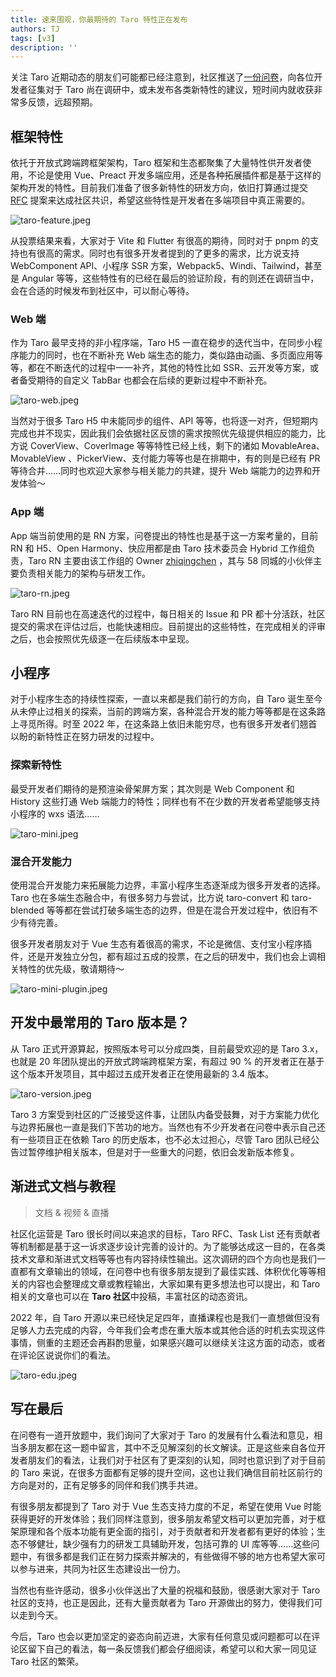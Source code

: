 ```yaml
---
title: 速来围观，你最期待的 Taro 特性正在发布
authors: TJ
tags: [v3]
description: ''
---
```


关注 Taro 近期动态的朋友们可能都已经注意到，社区推送了[一份问卷](https://wj.qq.com/s2/9739035/9abd/)，向各位开发者征集对于 Taro 尚在调研中，或未发布各类新特性的建议，短时间内就收获非常多反馈，远超预期。

## 框架特性

依托于开放式跨端跨框架架构，Taro 框架和生态都聚集了大量特性供开发者使用，不论是使用 Vue、Preact 开发多端应用，还是各种拓展插件都是基于这样的架构开发的特性。目前我们准备了很多新特性的研发方向，依旧打算通过提交 [RFC](https://github.com/NervJS/taro-rfcs) 提案来达成社区共识，希望这些特性是开发者在多端项目中真正需要的。

![taro-feature.jpeg](https://storage.360buyimg.com/aotu-team/zakary-blog/2022-03-24-Taro-feature/taro-feature.jpeg)

从投票结果来看，大家对于 Vite 和 Flutter 有很高的期待，同时对于 pnpm 的支持也有很高的需求。同时也有很多开发者提到的了更多的需求，比方说支持 WebComponent API、小程序 SSR 方案，Webpack5、Windi、Tailwind，甚至是 Angular 等等，这些特性有的已经在最后的验证阶段，有的则还在调研当中，会在合适的时候发布到社区中，可以耐心等待。

### Web 端

作为 Taro 最早支持的非小程序端，Taro H5 一直在稳步的迭代当中，在同步小程序能力的同时，也在不断补充 Web 端生态的能力，类似路由动画、多页面应用等等，都在不断迭代的过程中一一补齐，其他的特性比如 SSR、云开发等方案，或者备受期待的自定义 TabBar 也都会在后续的更新过程中不断补充。

![taro-web.jpeg](https://storage.360buyimg.com/aotu-team/zakary-blog/2022-03-24-Taro-feature/taro-web.jpeg)

当然对于很多 Taro H5 中未能同步的组件、API 等等，也将逐一对齐，但短期内完成也并不现实，因此我们会依据社区反馈的需求按照优先级提供相应的能力，比方说 CoverView、CoverImage 等等特性已经上线，剩下的诸如 MovableArea、MovableView 、PickerView、支付能力等等也是在排期中，有的则是已经有 PR 等待合并……同时也欢迎大家参与相关能力的共建，提升 Web 端能力的边界和开发体验～

### App 端

App 端当前使用的是 RN 方案，问卷提出的特性也是基于这一方案考量的，目前 RN 和 H5、Open Harmony、快应用都是由 Taro 技术委员会 Hybrid 工作组负责，Taro RN 主要由该工作组的 Owner [zhiqingchen](https://avatars1.githubusercontent.com/u/1876158?s=88&u=0305430cab9f7a516c720e7fc7f8680df1c835b9&v=4) ，其与 58 同城的小伙伴主要负责相关能力的架构与研发工作。

![taro-rn.jpeg](https://storage.360buyimg.com/aotu-team/zakary-blog/2022-03-24-Taro-feature/taro-rn.jpeg)

Taro RN 目前也在高速迭代的过程中，每日相关的 Issue 和 PR 都十分活跃，社区提交的需求在评估过后，也能快速相应。目前提出的这些特性，在完成相关的评审之后，也会按照优先级逐一在后续版本中呈现。

## 小程序

对于小程序生态的持续性探索，一直以来都是我们前行的方向，自 Taro 诞生至今从未停止过相关的探索，当前的跨端方案，各种混合开发的能力等等都是在这条路上寻觅所得。时至 2022 年，在这条路上依旧未能穷尽，也有很多开发者们翘首以盼的新特性正在努力研发的过程中。

### 探索新特性

最受开发者们期待的是预渲染骨架屏方案；其次则是 Web Component 和 History 这些打通 Web 端能力的特性；同样也有不在少数的开发者希望能够支持小程序的 wxs 语法……

![taro-mini.jpeg](https://storage.360buyimg.com/aotu-team/zakary-blog/2022-03-24-Taro-feature/taro-mini.jpeg)

### 混合开发能力

使用混合开发能力来拓展能力边界，丰富小程序生态逐渐成为很多开发者的选择。Taro 也在多端生态融合中，有很多努力与尝试，比方说 taro-convert 和 taro-blended 等等都在尝试打破多端生态的边界，但是在混合开发过程中，依旧有不少有待完善。

很多开发者朋友对于 Vue 生态有着很高的需求，不论是微信、支付宝小程序插件，还是开发独立分包，都有超过五成的投票，在之后的研发中，我们也会上调相关特性的优先级，敬请期待～

![taro-mini-plugin.jpeg](https://storage.360buyimg.com/aotu-team/zakary-blog/2022-03-24-Taro-feature/taro-mini-plugin.jpeg)

## 开发中最常用的 Taro 版本是？

从 Taro 正式开源算起，按照版本号可以分成四类，目前最受欢迎的是 Taro 3.x，也就是 20 年团队提出的开放式跨端跨框架方案，有超过 90 % 的开发者正在基于这个版本开发项目，其中超过五成开发者正在使用最新的 3.4 版本。

![taro-version.jpeg](https://storage.360buyimg.com/aotu-team/zakary-blog/2022-03-24-Taro-feature/taro-version.jpeg)

Taro 3 方案受到社区的广泛接受这件事，让团队内备受鼓舞，对于方案能力优化与边界拓展也一直是我们下苦功的地方。当然也有不少开发者在问卷中表示自己还有一些项目正在依赖 Taro 的历史版本，也不必太过担心，尽管 Taro 团队已经公告过暂停维护相关版本，但是对于一些重大的问题，依旧会发新版本修复。

## 渐进式文档与教程

> 文档 & 视频 & 直播
> 

社区化运营是 Taro 很长时间以来追求的目标，Taro RFC、Task List 还有贡献者等机制都是基于这一诉求逐步设计完善的设计的。为了能够达成这一目的，在各类技术文章和渐进式文档等等也有内容持续性输出。这次调研的四个方向也是我们一直都有文章输出的领域，在问卷中也有很多朋友提到了最佳实践、体积优化等等相关的内容也会整理成文章或教程输出，大家如果有更多想法也可以提出，和 Taro 相关的文章也可以在 **Taro 社区**中投稿，丰富社区的动态资讯。

2022 年，自 Taro 开源以来已经快足足四年，直播课程也是我们一直想做但没有足够人力去完成的内容，今年我们会考虑在重大版本或其他合适的时机去实现这件事情，侧重的主题还会再斟酌思量，如果感兴趣可以继续关注这方面的动态，或者在评论区说说你们的看法。

![taro-edu.jpeg](https://storage.360buyimg.com/aotu-team/zakary-blog/2022-03-24-Taro-feature/taro-edu.jpeg)

## 写在最后

在问卷有一道开放题中，我们询问了大家对于 Taro 的发展有什么看法和意见，相当多朋友都在这一题中留言，其中不乏见解深刻的长文解读。正是这些来自各位开发者朋友们的看法，让我们对于社区有了更深刻的认知，同时也意识到了对于目前的 Taro 来说，在很多方面都有足够的提升空间，这也让我们确信目前社区前行的方向是对的，正有足够多的同伴和我们携手共进。

有很多朋友都提到了 Taro 对于 Vue 生态支持力度的不足，希望在使用 Vue 时能获得更好的开发体验；我们同样注意到，很多朋友希望文档可以更加完善，对于框架原理和各个版本功能有更全面的指引，对于贡献者和开发者都有更好的体验；生态不够健壮，缺少强有力的研发工具辅助开发，包括可靠的 UI 库等等……这些问题中，有很多都是我们正在努力探索并解决的，有些做得不够的地方也希望大家可以参与进来，共同为社区生态建设出一份力。

当然也有些许感动，很多小伙伴送出了大量的祝福和鼓励，很感谢大家对于 Taro 社区的支持，也正是因此，还有大量贡献者为 Taro 开源做出的努力，使得我们可以走到今天。

今后，Taro 也会以更加坚定的姿态向前迈进，大家有任何意见或问题都可以在评论区留下自己的看法，每一条反馈我们都会仔细阅读，希望可以和大家一同见证 Taro 社区的繁荣。
